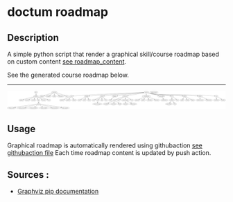 # doctum roadmap

## Description

A simple python script that render a graphical skill/course roadmap based on custom content [see roadmap_content](./roadmap_content/).

See the generated course roadmap below.

-----------------------------------------------------

![course_roadmap](./roadmap_render/course_roadmap.png)

## Usage

Graphical roadmap is automatically rendered using githubaction [see githubaction file](./.github/workflows/) Each time roadmap content is updated by push action.

## Sources :

- [Graphviz pip documentation](https://graphviz.readthedocs.io/en/stable/manual.html)